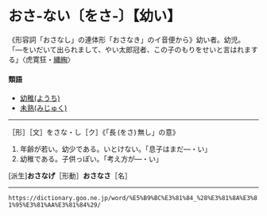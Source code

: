 # おさ‐ない〔をさ‐〕【幼い】

《形容詞「おさなし」の連体形「おさなき」のイ音便から》幼い者。幼児。
「―をいだいて出られまして、やい太郎冠者、この子のもりをせいと言はれまする」〈虎寛狂・[縄綯](https://dictionary.goo.ne.jp/word/%E7%B8%84%E7%B6%AF/#jn-165564)〉

#### 類語

-   [幼稚(ようち)](https://dictionary.goo.ne.jp/word/%E5%B9%BC%E7%A8%9A/#jn-226638)
-   [未熟(みじゅく)](https://dictionary.goo.ne.jp/word/%E6%9C%AA%E7%86%9F/#jn-211426)

---

［形］［文］をさな・し［ク］《「長 (をさ) 無し」の意》
1.  年齢が若い。幼少である。いとけない。「息子はまだ―・い」
2.  幼稚である。子供っぽい。「考え方が―・い」
    

\[派生\]**おさなげ**［形動］**おさなさ**［名］

---
`https://dictionary.goo.ne.jp/word/%E5%B9%BC%E3%81%84_%28%E3%81%8A%E3%81%95%E3%81%AA%E3%81%84%29/`